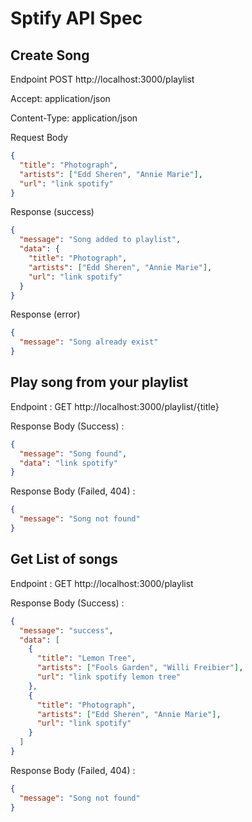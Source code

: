# Sptify API Spec

## Create Song

Endpoint POST http://localhost:3000/playlist

Accept: application/json

Content-Type: application/json

Request Body

```json
{
  "title": "Photograph",
  "artists": ["Edd Sheren", "Annie Marie"],
  "url": "link spotify"
}
```

Response (success)

```json
{
  "message": "Song added to playlist",
  "data": {
    "title": "Photograph",
    "artists": ["Edd Sheren", "Annie Marie"],
    "url": "link spotify"
  }
}
```

Response (error)

```json
{
  "message": "Song already exist"
}
```

## Play song from your playlist

Endpoint : GET http://localhost:3000/playlist/{title}

Response Body (Success) :

```json
{
  "message": "Song found",
  "data": "link spotify"
}
```

Response Body (Failed, 404) :

```json
{
  "message": "Song not found"
}
```

## Get List of songs

Endpoint : GET http://localhost:3000/playlist

Response Body (Success) :

```json
{
  "message": "success",
  "data": [
    {
      "title": "Lemon Tree",
      "artists": ["Fools Garden", "Willi Freibier"],
      "url": "link spotify lemon tree"
    },
    {
      "title": "Photograph",
      "artists": ["Edd Sheren", "Annie Marie"],
      "url": "link spotify"
    }
  ]
}
```

Response Body (Failed, 404) :

```json
{
  "message": "Song not found"
}
```
